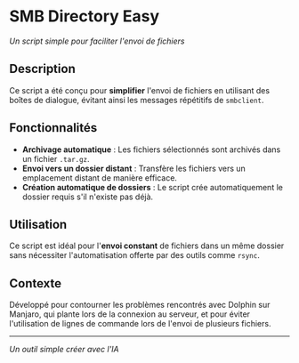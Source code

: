 # SMB Directory Easy

*Un script simple pour faciliter l'envoi de fichiers*

## Description

Ce script a été conçu pour **simplifier** l'envoi de fichiers en utilisant des boîtes de dialogue, évitant ainsi les messages répétitifs de `smbclient`.

## Fonctionnalités

- **Archivage automatique** : Les fichiers sélectionnés sont archivés dans un fichier `.tar.gz`.
- **Envoi vers un dossier distant** : Transfère les fichiers vers un emplacement distant de manière efficace.
- **Création automatique de dossiers** : Le script crée automatiquement le dossier requis s'il n'existe pas déjà.

## Utilisation

Ce script est idéal pour l'**envoi constant** de fichiers dans un même dossier sans nécessiter l'automatisation offerte par des outils comme `rsync`.

## Contexte

Développé pour contourner les problèmes rencontrés avec Dolphin sur Manjaro, qui plante lors de la connexion au serveur, et pour éviter l'utilisation de lignes de commande lors de l'envoi de plusieurs fichiers.

---

*Un outil simple créer avec l'IA*
